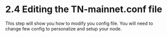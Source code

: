 # 2.4 Editing the TN-mainnet.conf file

This step will show you how to modify you config file. You will need to change few config to personalize and setup your node.



